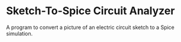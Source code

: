 # Sketch-To-Spice Circuit Analyzer
A program to convert a picture of an electric circuit sketch to a Spice simulation.
